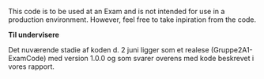 This code is to be used at an Exam and is not intended for use in a production environment. 
However, feel free to take inpiration from the code.

**Til undervisere**

Det nuværende stadie af koden d. 2 juni ligger som et realese (Gruppe2A1-ExamCode) med version 1.0.0 og som svarer overens med kode beskrevet i vores rapport.
